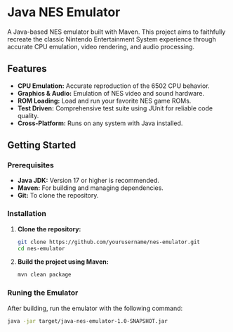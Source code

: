 # Java NES Emulator

A Java-based NES emulator built with Maven. This project aims to faithfully recreate the classic Nintendo Entertainment System experience through accurate CPU emulation, video rendering, and audio processing.

## Features

- **CPU Emulation:** Accurate reproduction of the 6502 CPU behavior.
- **Graphics & Audio:** Emulation of NES video and sound hardware.
- **ROM Loading:** Load and run your favorite NES game ROMs.
- **Test Driven:** Comprehensive test suite using JUnit for reliable code quality.
- **Cross-Platform:** Runs on any system with Java installed.

## Getting Started

### Prerequisites

- **Java JDK:** Version 17 or higher is recommended.
- **Maven:** For building and managing dependencies.
- **Git:** To clone the repository.

### Installation

1. **Clone the repository:**

   ```bash
   git clone https://github.com/yourusername/nes-emulator.git
   cd nes-emulator
   ```
2. **Build the project using Maven:**
   
   ```bash
   mvn clean package
   ```

### Runing the Emulator

After building, run the emulator with the following command:
   ```bash
   java -jar target/java-nes-emulator-1.0-SNAPSHOT.jar
   ```
